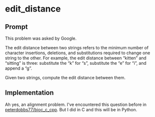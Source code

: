 # edit_distance

## Prompt

This problem was asked by Google.

The edit distance between two strings refers to the minimum number of character insertions, deletions, and substitutions required to change one string to the other. For example, the edit distance between “kitten” and “sitting” is three: substitute the “k” for “s”, substitute the “e” for “i”, and append a “g”.

Given two strings, compute the edit distance between them.

## Implementation

Ah yes, an alignment problem. I've encountered this question before in [peterdobbs77/bioc_c_cpp](https://github.com/peterdobbs77/bioc_c_cpp). But I did in C and this will be in Python. 